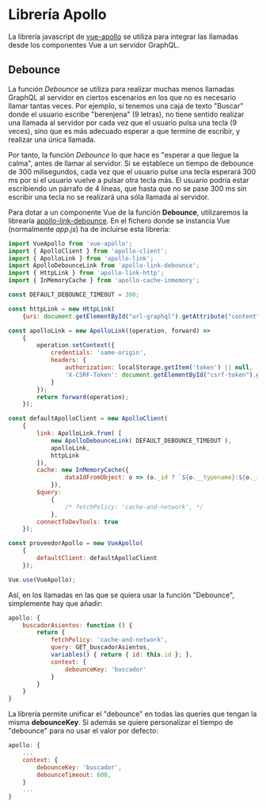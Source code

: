 # Librería Apollo

La librería javascript de [vue-apollo](https://github.com/Akryum/vue-apollo) se utiliza
para integrar las llamadas desde los componentes Vue a un servidor GraphQL.



## Debounce

La función _Debounce_ se utiliza para realizar muchas menos llamadas GraphQL al servidor en 
ciertos escenarios en los que no es necesario llamar tantas veces. Por ejemplo, si tenemos
una caja de texto "Buscar" donde el usuario escribe "berenjena" (9 letras), no tiene sentido
realizar una llamada al servidor por cada vez que el usuario pulsa una tecla (9 veces), sino
que es más adecuado esperar a que termine de escribir, y realizar una única llamada.

Por tanto, la función _Debounce_ lo que hace es "esperar a que llegue la calma", antes de llamar
al servidor. Si se establece un tiempo de debounce de 300 milisegundos, cada vez que el usuario
pulse una tecla esperará 300 ms por si el usuario vuelve a pulsar otra tecla más. El usuario
podría estar escribiendo un párrafo de 4 líneas, que hasta que no se pase 300 ms sin escribir
una tecla no se realizará una sóla llamada al servidor.

Para dotar a un componente Vue de la función **Debounce**, utilizaremos la librearía
[apollo-link-debounce](https://www.npmjs.com/package/apollo-link-debounce). En el fichero donde se
instancia Vue (normalmente _app.js_) ha de incluirse esta librería:

```js
import VueApollo from 'vue-apollo';
import { ApolloClient } from 'apollo-client';
import { ApolloLink } from 'apollo-link';
import ApolloDebounceLink from 'apollo-link-debounce';
import { HttpLink } from 'apollo-link-http';
import { InMemoryCache } from 'apollo-cache-inmemory';

const DEFAULT_DEBOUNCE_TIMEOUT = 300;

const httpLink = new HttpLink(
    {uri: document.getElementById("url-graphql").getAttribute("content")});

const apolloLink = new ApolloLink((operation, forward) =>
    {
        operation.setContext({
            credentials: 'same-origin',
            headers: {
                authorization: localStorage.getItem('token') || null,
                'X-CSRF-Token': document.getElementById("csrf-token").getAttribute("content")
            }
        });
        return forward(operation);
    });

const defaultApolloClient = new ApolloClient(
    {
        link: ApolloLink.from( [
            new ApolloDebounceLink( DEFAULT_DEBOUNCE_TIMEOUT ),
            apolloLink,
            httpLink
        ]),
        cache: new InMemoryCache({
                dataIdFromObject: o => (o._id ? `${o.__typename}:${o._id}`: null),
            }),
        $query:
            {
                /* fetchPolicy: 'cache-and-network', */
            },
        connectToDevTools: true
    });

const proveedorApollo = new VueApollo(
    {
        defaultClient: defaultApolloClient
    });

Vue.use(VueApollo);
```

Así, en los llamadas en las que se quiera usar la función "Debounce", simplemente hay que añadir:

```js
apollo: {
    buscadorAsientos: function () {
        return {
            fetchPolicy: 'cache-and-network',
            query: GET_buscadorAsientos,
            variables() { return { id: this.id }; },
            context: {
                debounceKey: 'buscador'
            }
        }
    }
}    
```

La librería permite unificar el "debounce" en todas las queries que tengan la misma **debounceKey**.
Si además se quiere personalizar el tiempo de "debounce" para no usar el valor por defecto:

```js
apollo: {
    ...
    context: {
        debounceKey: 'buscador',
        debounceTimeout: 600,
    }
    ...
}    
```


